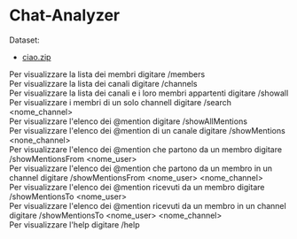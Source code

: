 # Chat-Analyzer

Dataset:
- [ciao.zip](ciao.zip)

Per visualizzare la lista dei membri digitare /members <br/>
Per visualizzare la lista dei canali digitare /channels <br/>
Per visualizzare la lista dei canali e i loro membri appartenti digitare /showall <br/>
Per visualizzare i membri di un solo channell digitare /search <nome_channel> <br/>
Per visualizzare l'elenco dei @mention digitare /showAllMentions <br/>
Per visualizzare l'elenco dei @mention di un canale digitare /showMentions <none_channel> <br/>
Per visualizzare l'elenco dei @mention che partono da un membro digitare /showMentionsFrom <nome_user> <br/>
Per visualizzare l'elenco dei @mention che partono da un membro in un channel digitare /showMentionsFrom <nome_user> <nome_channel> <br/>
Per visualizzare l'elenco dei @mention ricevuti da un membro digitare /showMentionsTo <nome_user> <br/>
Per visualizzare l'elenco dei @mention ricevuti da un membro in un channel digitare /showMentionsTo <nome_user> <nome_channel> <br/>
Per visualizzare l'help digitare /help <br/>


